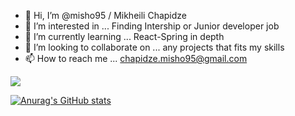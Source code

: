 - 👋 Hi, I’m @misho95 / Mikheili Chapidze
- 👀 I’m interested in ... Finding Intership or Junior developer job
- 🌱 I’m currently learning ... React-Spring in depth
- 💞️ I’m looking to collaborate on ... any projects that fits my skills
- 📫 How to reach me ... chapidze.misho95@gmail.com

![](https://komarev.com/ghpvc/?username=misho95&color=green)

[![Anurag's GitHub stats](https://github-readme-stats.vercel.app/api?username=misho95&show=reviews,discussions_started,discussions_answered,prs_merged,prs_merged_percentage)](https://github.com/anuraghazra/github-readme-stats)
